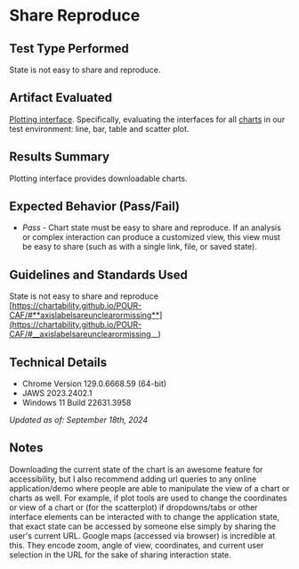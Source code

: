 # Share Reproduce

## Test Type Performed

State is not easy to share and reproduce.

## Artifact Evaluated

[Plotting interface](https://docs.bokeh.org/en/latest/docs/user_guide/basic.html#ug-basic). Specifically, evaluating the interfaces for all [charts](https://quansight-labs.github.io/bokeh-a11y-audit/#_ts1723552414769) in our test environment: line, bar, table and scatter plot.

## Results Summary

Plotting interface provides downloadable charts.

## Expected Behavior (Pass/Fail)

- _Pass_ - Chart state must be easy to share and reproduce. If an analysis or complex interaction can produce a customized view, this view must be easy to share (such as with a single link, file, or saved state).

<!-- ## Image or Video of Failure
<figure>
    <img width="803" alt="A browser Command Console window is open. A red line is highlighting the font size '12px' (passes)" src="./assets/plot-tools_text-size.png">
    <figcaption>A browser Command Console window is open. A red line is highlighting the font size '12px' (passes).</figcaption>
</figure> -->

<!-- ## Steps to Reproduce
Use Inspect on the plot tool icon to open Console Command. Find the "style" section for the selected button then locate the font size. -->

## Guidelines and Standards Used

State is not easy to share and reproduce [https://chartability.github.io/POUR-CAF/#**axislabelsareunclearormissing**](https://chartability.github.io/POUR-CAF/#__axislabelsareunclearormissing__)

<!-- ## Related Evidence
(Added if additional evidence has already been gathered for related elements. This will not be edited retroactively, however, due to scope creep. This means that the latest issues will have the most Related Evidence listed.)

## Known or Documented Issues
(If there is already a github issue created for this test or a related test, it will be listed here.) -->

## Technical Details

- Chrome Version 129.0.6668.59 (64-bit)
- JAWS 2023.2402.1
- Windows 11 Build 22631.3958

_Updated as of: September 18th, 2024_

## Notes

Downloading the current state of the chart is an awesome feature for accessibility, but I also recommend adding url queries to any online application/demo where people are able to manipulate the view of a chart or charts as well. For example, if plot tools are used to change the coordinates or view of a chart or (for the scatterplot) if dropdowns/tabs or other interface elements can be interacted with to change the application state, that exact state can be accessed by someone else simply by sharing the user's current URL. Google maps (accessed via browser) is incredible at this. They encode zoom, angle of view, coordinates, and current user selection in the URL for the sake of sharing interaction state.
